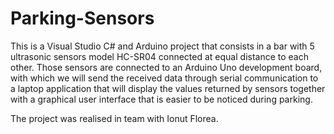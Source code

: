 # Parking-Sensors

This is a Visual Studio C# and Arduino project that consists in a bar with 5 ultrasonic sensors model HC-SR04 connected at equal distance to each other. Those sensors are connected to an Arduino Uno development board, with which we will send the received data through serial communication to a laptop application that will display the values returned by sensors together with a graphical user interface that is easier to be noticed during parking.


The project was realised in team with Ionut Florea.
